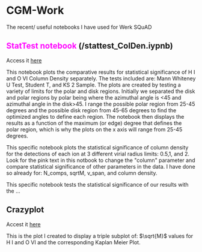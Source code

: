 # CGM-Work
The recent/ useful notebooks I have used for Werk SQuAD

## <font color='magenta'>StatTest notebook </font> (/stattest_ColDen.iypnb)
Access it [here](/stattest_ColDen.iypnb)

This notebook plots the comparative results for statistical significance of H I and O VI Column Density separately. The tests included are: Mann Whiteney U Test, Student T, and KS 2 Sample. The plots are created by testing a variety of limits for the polar and disk regions. Initially we separated the disk and polar regions by polar being where the azimuthal angle is <45 and azimuthal angle in the disk>45. I range the possible polar region from 25-45 degrees and the possible disk region from 45-65 degrees to find the optimized angles to define each region. The notebook then displays the results as a function of the maximum (or edge) degree that defines the polar region, which is why the plots on the x axis will range from 25-45 degrees.

This specific notebook plots the statistical significance of column density for the detections of each ion at 3 different virial radius limits: 0.5,1, and 2. Look for the pink text in this notbook to change the "column" parameter and compare statistical significance of other parameters in the data. I have done so already for: N_comps, sqrtM, v_span, and column density.

This specific notebook tests the statistical significance of our results with the ...

## Crazyplot
Accest it [here](/crazyplot.ipynb)

This is the plot I created to display a triple subplot of: $\sqrt{M}$ values for H I and O VI and the corresponding Kaplan Meier Plot.
